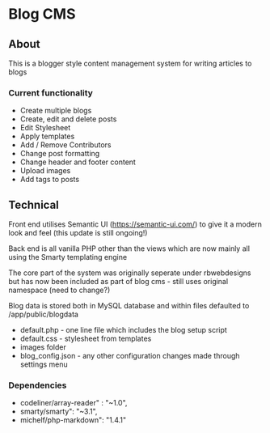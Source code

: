 # Blog CMS

## About
This is a blogger style content management system for writing articles to blogs

### Current functionality
 * Create multiple blogs
 * Create, edit and delete posts
 * Edit Stylesheet
 * Apply templates
 * Add / Remove Contributors
 * Change post formatting
 * Change header and footer content
 * Upload images
 * Add tags to posts
 
## Technical
Front end utilises Semantic UI (https://semantic-ui.com/) to give it a modern look and feel (this update is still ongoing!)

Back end is all vanilla PHP other than the views which are now mainly all using the Smarty templating engine

The core part of the system was originally seperate under rbwebdesigns but has now been included as part of
blog cms - still uses original namespace (need to change?)

Blog data is stored both in MySQL database and within files defaulted to /app/public/blogdata
 * default.php - one line file which includes the blog setup script
 * default.css - stylesheet from templates
 * images folder
 * blog_config.json - any other configuration changes made through settings menu


### Dependencies

 * codeliner/array-reader" : "~1.0",
 * smarty/smarty": "~3.1",
 * michelf/php-markdown": "1.4.1"
 
